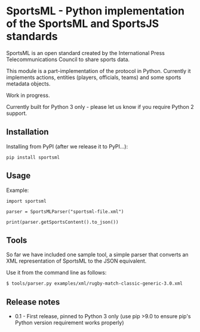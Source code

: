 # SportsML - Python implementation of the SportsML and SportsJS standards

SportsML is an open standard created by the International Press
Telecommunications Council to share sports data.

This module is a part-implementation of the protocol in Python. Currently it
implements actions, entities (players, officials, teams) and some sports
metadata objects.

Work in progress.

Currently built for Python 3 only - please let us know if you require Python 2
support.

## Installation

Installing from PyPI (after we release it to PyPI...):

    pip install sportsml

## Usage

Example:

    import sportsml

    parser = SportsMLParser("sportsml-file.xml")

    print(parser.getSportsContent().to_json())

## Tools

So far we have included one sample tool, a simple parser that converts an XML
representation of SportsML to the JSON equivalent.

Use it from the command line as follows:

    $ tools/parser.py examples/xml/rugby-match-classic-generic-3.0.xml

## Release notes

* 0.1 - First release, pinned to Python 3 only (use pip >9.0 to ensure pip's
Python version requirement works properly)
